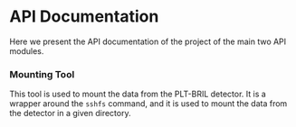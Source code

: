 # API Documentation

Here we present the API documentation of the project of the main two API modules.

### Mounting Tool

This tool is used to mount the data from the PLT-BRIL detector. It is a wrapper around the `sshfs` command, and it is used to mount the data from the detector in a given directory.


